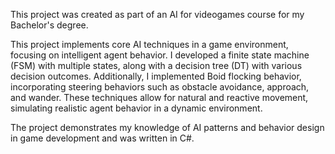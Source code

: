 This project was created as part of an AI for videogames course for my Bachelor's degree.

This project implements core AI techniques in a game environment, focusing on intelligent agent behavior. 
I developed a finite state machine (FSM) with multiple states, along with a decision tree (DT) with various decision outcomes. 
Additionally, I implemented Boid flocking behavior, incorporating steering behaviors such as obstacle avoidance, approach, and wander.
These techniques allow for natural and reactive movement, simulating realistic agent behavior in a dynamic environment. 

The project demonstrates my knowledge of AI patterns and behavior design in game development and was written in C#.

